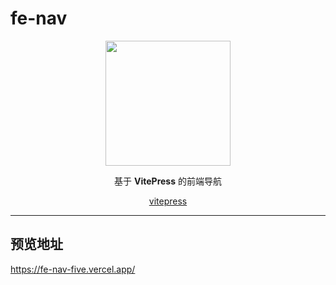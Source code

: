 # fe-nav

<p align="center">
<img width="200px" src="https://qn.huat.xyz/mac/202308121708131.png"/>
</p>
<p align="center"> 基于 <b>VitePress</b> 的前端导航 </p>
<p align='center'><a href="https://vitepress.dev/">vitepress</a></p>

---

## 预览地址

https://fe-nav-five.vercel.app/
